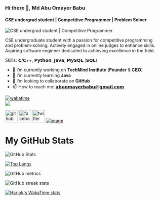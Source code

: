 ### Hi there 👋, Md Abu Omayer Babu
#### CSE undergrad student | Competitive Programmer | Problem Solver
![CSE undergrad student | Competitive Programmer](https://user-images.githubusercontent.com/115187902/230700872-d5f44b85-56c7-4e27-80a4-6e2db901e60c.gif)



CSE undergraduate student with a passion for competitive programming and problem-solving. Actively engaged in online judges to enhance skills. Aspiring software engineer dedicated to achieving excellence in the field.

Skills: 𝗖/𝗖++, 𝗣𝘆𝘁𝗵𝗼𝗻, 𝗝𝗮𝘃𝗮, 𝗠𝘆𝗦𝗤𝗟 (𝗦𝗤𝗟)

- 🔭 I’m currently working on 𝐓𝐞𝐜𝐡𝐌𝐢𝐧𝐝 𝐈𝐧𝐬𝐭𝐢𝐭𝐮𝐭𝐞 (𝐅𝐨𝐮𝐧𝐝𝐞𝐫 & 𝐂𝐄𝐎)
- 🌱 I’m currently learning 𝐉𝐚𝐯𝐚
- 👯 I’m looking to collaborate on 𝐆𝐢𝐭𝐇𝐮𝐛
- 📫 How to reach me: 𝗮𝗯𝘂𝗼𝗺𝗮𝘆𝗲𝗿𝗯𝗮𝗯𝘂@𝗴𝗺𝗮𝗶𝗹.𝗰𝗼𝗺 

[![wakatime](https://wakatime.com/badge/user/018d7961-d20a-49ba-ac4c-1941d9d1143a.svg)](https://wakatime.com/@018d7961-d20a-49ba-ac4c-1941d9d1143a)  
![](https://komarev.com/ghpvc/?username=Md-Abu-Omayer-Babu&style=flat-square)


[<img src='https://img.icons8.com/color/48/000000/github--v1.png' alt='github' height='40'>](https://github.com/Md-Abu-Omayer-Babu) [<img src='https://img.icons8.com/color/48/000000/facebook-new.png' alt='facebook' height='40'>](https://www.facebook.com/100035728171374) [<img src='https://img.icons8.com/color/48/000000/twitter--v1.png' alt='twitter' height='40'>](https://twitter.com/@Omayer_Babu) [![image](https://github.com/Md-Abu-Omayer-Babu/Md-Abu-Omayer-Babu/assets/165560324/cb41f1f8-0f97-4fd7-b8d5-972152685304)](https://www.linkedin.com/in/md-abu-omayer-babu-800b1729a/)


# My GitHub Stats

![GitHub Stats](https://github-stats-alpha.vercel.app/api?username=Md-Abu-Omayer-Babu)

[![Top Langs](https://github-readme-stats.vercel.app/api/top-langs/?username=Md-Abu-Omayer-Babu)](https://github.com/Md-Abu-Omayer-Babu/github-readme-stats)

<!--![GitHub stats](https://github-readme-stats.vercel.app/api?username=Md-Abu-Omayer-Babu&show_icons=true)-->

![GitHub metrics](https://metrics.lecoq.io/Md-Abu-Omayer-Babu) 

![GitHub streak stats](https://streak-stats.demolab.com/?user=Md-Abu-Omayer-Babu)  

[![Harlok's WakaTime stats](https://github-readme-stats.vercel.app/api/wakatime?username=Omayer)](https://github.com/anuraghazra/github-readme-stats)
